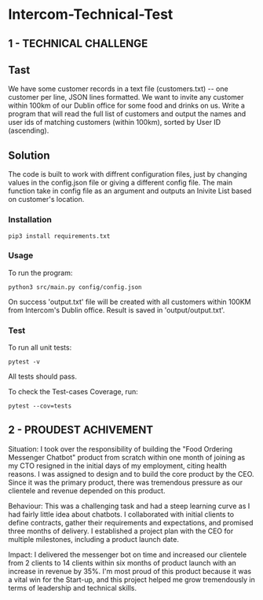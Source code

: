 # Intercom-Technical-Test

## 1 - TECHNICAL CHALLENGE

## Tast

We have some customer records in a text file (customers.txt) -- one customer per line, JSON lines formatted. We want to invite any customer within 100km of our Dublin office for some food and drinks on us. Write a program that will read the full list of customers and output the names and user ids of matching customers (within 100km), sorted by User ID (ascending).

## Solution

The code is built to work with diffrent configuration files, just by changing values in the config.json file or giving a different config file.
The main function take in config file as an argument and outputs an Inivite List based on customer's location.

### Installation

```
pip3 install requirements.txt
```

### Usage

To run the program:

```
python3 src/main.py config/config.json
```

On success 'output.txt' file will be created with all customers within 100KM from Intercom's Dublin office. Result is saved in 'output/output.txt'.

### Test

To run all unit tests:

```
pytest -v 
```

All tests should pass.

To check the Test-cases Coverage, run:

```
pytest --cov=tests 
```

## 2 - PROUDEST ACHIVEMENT

Situation: I took over the responsibility of building the "Food Ordering Messenger Chatbot" product from scratch within one month of joining as my CTO resigned in the initial days of my employment, citing health reasons. I was assigned to design and to build the core product by the CEO. Since it was the primary product, there was tremendous pressure as our clientele and revenue depended on this product.

Behaviour: This was a challenging task and had a steep learning curve as I had fairly little idea about chatbots. I collaborated with initial clients to define contracts, gather their requirements and expectations, and promised three months of delivery.  I established a project plan with the CEO for multiple milestones, including a product launch date.

Impact: I delivered the messenger bot on time and increased our clientele from 2 clients to 14 clients within six months of product launch with an increase in revenue by 35%.
I'm most proud of this product because it was a vital win for the Start-up, and this project helped me grow tremendously in terms of leadership and technical skills.
